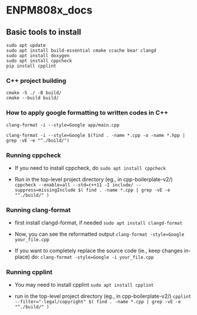 # ENPM808x_docs

## Basic tools to install
```
sudo apt update
sudo apt install build-essential cmake ccache bear clangd
sudo apt install doxygen
sudo apt install cppcheck
pip install cpplint
```

### C++ project building
```
cmake -S ./ -B build/
cmake --build build/
```

### How to apply google formatting to written codes in C++
`clang-format -i --style=Google app/main.cpp`

`clang-format -i --style=Google $(find . -name *.cpp -o -name *.hpp | grep -vE -e "^./build/")`

### Running cppcheck
* If you need to install cppcheck, do
`sudo apt install cppcheck`

* Run in the top-level project directory (eg., in cpp-boilerplate-v2/)
`cppcheck --enable=all --std=c++11 -I include/ --suppress=missingInclude $( find . -name *.cpp | grep -vE -e "^./build/" )`


### Running clang-format
* first install clangd-format, if needed
`sudo apt install clangd-format`

* Now, you can see the reformatted output
`clang-format -style=Google your_file.cpp`

* If you want to completely replace the source code (ie., keep changes in-place) do:
`clang-format -style=Google -i your_file.cpp`


### Running cpplint
* You may need to install cpplint
`sudo apt install cpplint`

* run in the top-level project directory (eg., in cpp-boilerplate-v2/)
`cpplint --filter="-legal/copyright" $( find . -name *.cpp | grep -vE -e "^./build/" )`


